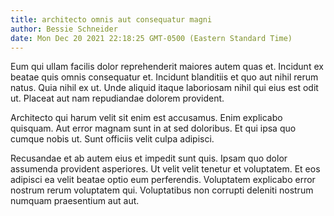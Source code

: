 ```yaml
---
title: architecto omnis aut consequatur magni
author: Bessie Schneider
date: Mon Dec 20 2021 22:18:25 GMT-0500 (Eastern Standard Time)
---
```

Eum qui ullam facilis dolor reprehenderit maiores autem quas et. Incidunt ex beatae quis omnis consequatur et. Incidunt blanditiis et quo aut nihil rerum natus. Quia nihil ex ut. Unde aliquid itaque laboriosam nihil qui eius est odit ut. Placeat aut nam repudiandae dolorem provident.

 Architecto qui harum velit sit enim est accusamus. Enim explicabo quisquam. Aut error magnam sunt in at sed doloribus. Et qui ipsa quo cumque nobis ut. Sunt officiis velit culpa adipisci.

 Recusandae et ab autem eius et impedit sunt quis. Ipsam quo dolor assumenda provident asperiores. Ut velit velit tenetur et voluptatem. Et eos adipisci ea velit beatae optio eum perferendis. Voluptatem explicabo error nostrum rerum voluptatem qui. Voluptatibus non corrupti deleniti nostrum numquam praesentium aut aut.